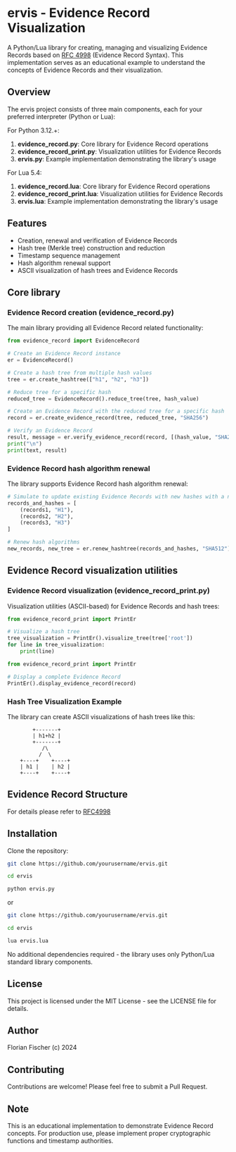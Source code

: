 # ervis - Evidence Record Visualization

A Python/Lua library for creating, managing and visualizing Evidence Records based on [RFC 4998](https://datatracker.ietf.org/doc/html/rfc4998) (Evidence Record Syntax). This implementation serves as an educational example to understand the concepts of Evidence Records and their visualization.

## Overview

The ervis project consists of three main components, each for your preferred interpreter (Python or Lua):

For Python 3.12.+:

1. **evidence_record.py**: Core library for Evidence Record operations
2. **evidence_record_print.py**: Visualization utilities for Evidence Records
3. **ervis.py**: Example implementation demonstrating the library's usage

For Lua 5.4:
1. **evidence_record.lua**: Core library for Evidence Record operations
2. **evidence_record_print.lua**: Visualization utilities for Evidence Records
3. **ervis.lua**: Example implementation demonstrating the library's usage

## Features

- Creation, renewal and verification of Evidence Records
- Hash tree (Merkle tree) construction and reduction
- Timestamp sequence management
- Hash algorithm renewal support
- ASCII visualization of hash trees and Evidence Records

## Core library

### Evidence Record creation (evidence_record.py)

The main library providing all Evidence Record related functionality:

```python
from evidence_record import EvidenceRecord

# Create an Evidence Record instance
er = EvidenceRecord()

# Create a hash tree from multiple hash values
tree = er.create_hashtree(["h1", "h2", "h3"])

# Reduce tree for a specific hash
reduced_tree = EvidenceRecord().reduce_tree(tree, hash_value)

# Create an Evidence Record with the reduced tree for a specific hash
record = er.create_evidence_record(tree, reduced_tree, "SHA256")

# Verify an Evidence Record
result, message = er.verify_evidence_record(record, [(hash_value, "SHA256")])
print("\n")
print(text, result)
```

### Evidence Record hash algorithm renewal

The library supports Evidence Record hash algorithm renewal:

```python
# Simulate to update existing Evidence Records with new hashes with a new algorithm
records_and_hashes = [
    (records1, "H1"),
    (records2, "H2"),
    (records3, "H3")
]

# Renew hash algorithms
new_records, new_tree = er.renew_hashtree(records_and_hashes, "SHA512")
```

## Evidence Record visualization utilities

### Evidence Record visualization (evidence_record_print.py)

Visualization utilities (ASCII-based) for Evidence Records and hash trees:

```python
from evidence_record_print import PrintEr

# Visualize a hash tree
tree_visualization = PrintEr().visualize_tree(tree['root'])
for line in tree_visualization:
    print(line)
```

```python
from evidence_record_print import PrintEr

# Display a complete Evidence Record
PrintEr().display_evidence_record(record)
```

### Hash Tree Visualization Example

The library can create ASCII visualizations of hash trees like this:

```
        +-------+
        | h1+h2 |
        +-------+
           /\
          /  \
    +----+    +----+
    | h1 |    | h2 |
    +----+    +----+
```

## Evidence Record Structure

For details please refer to [RFC4998](https://datatracker.ietf.org/doc/html/rfc4998)

## Installation

Clone the repository:
```bash
git clone https://github.com/yourusername/ervis.git

cd ervis

python ervis.py
```

or

```bash
git clone https://github.com/yourusername/ervis.git

cd ervis

lua ervis.lua
```

No additional dependencies required - the library uses only Python/Lua standard library components.

## License

This project is licensed under the MIT License - see the LICENSE file for details.

## Author

Florian Fischer (c) 2024

## Contributing

Contributions are welcome! Please feel free to submit a Pull Request.

## Note

This is an educational implementation to demonstrate Evidence Record concepts. For production use, please implement proper cryptographic functions and timestamp authorities.